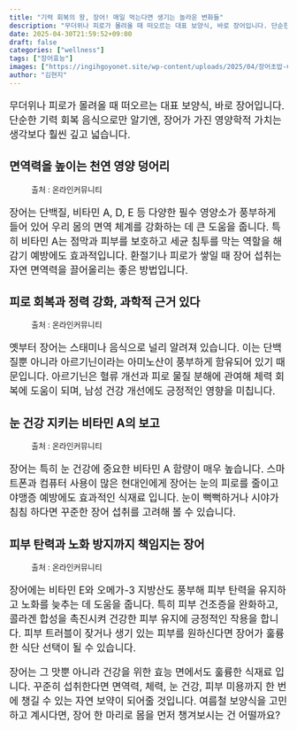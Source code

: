 ```yaml
---
title: "기력 회복의 왕, 장어! 매일 먹는다면 생기는 놀라운 변화들"
description: "무더위나 피로가 몰려올 때 떠오르는 대표 보양식, 바로 장어입니다. 단순한 기력 회복 음식으로만 알기엔, 장어가 가진 영양학적 가치는 생각보다 훨씬 깊고 넓습니다."
date: 2025-04-30T21:59:52+09:00
draft: false
categories: ["wellness"]
tags: ["장어효능"]
images: ["https://ingihgoyonet.site/wp-content/uploads/2025/04/장어초밥-683x1024.jpg", "https://ingihgoyonet.site/wp-content/uploads/2025/04/장어요리-1024x683.jpg", "https://ingihgoyonet.site/wp-content/uploads/2025/04/장어덮밥-834x1024.jpg", "https://ingihgoyonet.site/wp-content/uploads/2025/04/장어-1024x683.png"]
author: "김현지"
---
```


<p style="font-size:18px">무더위나 피로가 몰려올 때 떠오르는 대표 보양식, 바로 장어입니다. 단순한 기력 회복 음식으로만 알기엔, 장어가 가진 영양학적 가치는 생각보다 훨씬 깊고 넓습니다.</p> <h2 >면역력을 높이는 천연 영양 덩어리</h2> <figure ><img src="https://ingihgoyonet.site/wp-content/uploads/2025/04/장어초밥-683x1024.jpg" alt="" style="aspect-ratio:16/9;object-fit:cover"/><figcaption >출처 : 온라인커뮤니티</figcaption></figure> <p style="font-size:18px">장어는 단백질, 비타민 A, D, E 등 다양한 필수 영양소가 풍부하게 들어 있어 우리 몸의 면역 체계를 강화하는 데 큰 도움을 줍니다. 특히 비타민 A는 점막과 피부를 보호하고 세균 침투를 막는 역할을 해 감기 예방에도 효과적입니다. 환절기나 피로가 쌓일 때 장어 섭취는 자연 면역력을 끌어올리는 좋은 방법입니다.</p> <h2 >피로 회복과 정력 강화, 과학적 근거 있다</h2> <figure ><img src="https://ingihgoyonet.site/wp-content/uploads/2025/04/장어요리-1024x683.jpg" alt="" style="aspect-ratio:16/9;object-fit:cover"/><figcaption >출처 : 온라인커뮤니티</figcaption></figure> <p style="font-size:18px">옛부터 장어는 스태미나 음식으로 널리 알려져 있습니다. 이는 단백질뿐 아니라 아르기닌이라는 아미노산이 풍부하게 함유되어 있기 때문입니다. 아르기닌은 혈류 개선과 피로 물질 분해에 관여해 체력 회복에 도움이 되며, 남성 건강 개선에도 긍정적인 영향을 미칩니다.</p> <h2 >눈 건강 지키는 비타민 A의 보고</h2> <figure ><img src="https://ingihgoyonet.site/wp-content/uploads/2025/04/장어덮밥-834x1024.jpg" alt="" style="aspect-ratio:16/9;object-fit:cover"/><figcaption >출처 : 온라인커뮤니티</figcaption></figure> <p style="font-size:18px">장어는 특히 눈 건강에 중요한 비타민 A 함량이 매우 높습니다. 스마트폰과 컴퓨터 사용이 많은 현대인에게 장어는 눈의 피로를 줄이고 야맹증 예방에도 효과적인 식재료 입니다. 눈이 뻑뻑하거나 시야가 침침 하다면 꾸준한 장어 섭취를 고려해 볼 수 있습니다.</p> <h2 >피부 탄력과 노화 방지까지 책임지는 장어</h2> <figure ><img src="https://ingihgoyonet.site/wp-content/uploads/2025/04/장어-1024x683.png" alt="" style="aspect-ratio:16/9;object-fit:cover"/><figcaption >출처 : 온라인커뮤니티</figcaption></figure> <p style="font-size:18px">장어에는 비타민 E와 오메가-3 지방산도 풍부해 피부 탄력을 유지하고 노화를 늦추는 데 도움을 줍니다. 특히 피부 건조증을 완화하고, 콜라겐 합성을 촉진시켜 건강한 피부 유지에 긍정적인 작용을 합니다. 피부 트러블이 잦거나 생기 있는 피부를 원하신다면 장어가 훌륭한 식단 선택이 될 수 있습니다.</p> <p style="font-size:18px">장어는 그 맛뿐 아니라 건강을 위한 효능 면에서도 훌륭한 식재료 입니다. 꾸준히 섭취한다면 면역력, 체력, 눈 건강, 피부 미용까지 한 번에 챙길 수 있는 자연 보약이 되어줄 것입니다. 여름철 보양식을 고민하고 계시다면, 장어 한 마리로 몸을 먼저 챙겨보시는 건 어떨까요?</p>